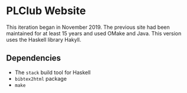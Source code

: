 # PLClub Website

This iteration began in November 2019. The previous site had been maintained for at least 15 years and used OMake and Java. This version uses the Haskell library Hakyll.

## Dependencies

* The `stack` build tool for Haskell
* `bibtex2html` package
* `make`
